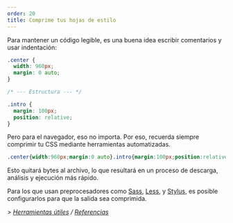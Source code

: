 ```yaml
---
order: 20
title: Comprime tus hojas de estilo
---
```


Para mantener un código legible, es una buena idea escribir comentarios y usar indentación:
```css
.center {
  width: 960px;
  margin: 0 auto;
}

/* --- Estructura --- */

.intro {
  margin: 100px;
  position: relative;
}
```

Pero para el navegador, eso no importa. Por eso, recuerda siempre comprimir tu CSS mediante herramientas automatizadas.

```css
.center{width:960px;margin:0 auto}.intro{margin:100px;position:relative}
```

Esto quitará bytes al archivo, lo que resultará en un proceso de descarga, análisis y ejecución más rápido.

Para los que usan preprocesadores como [Sass](http://sass-lang.com/), [Less](http://lesscss.org/), y [Stylus](http://learnboost.github.com/stylus/), es posible configurarlos para que la salida sea comprimida.

*> [Herramientas útiles](https://github.com/zenorocha/browser-diet/wiki/Tools#wiki-minify-your-stylesheets) / [Referencias](https://github.com/zenorocha/browser-diet/wiki/References#minify-your-stylesheets)*
